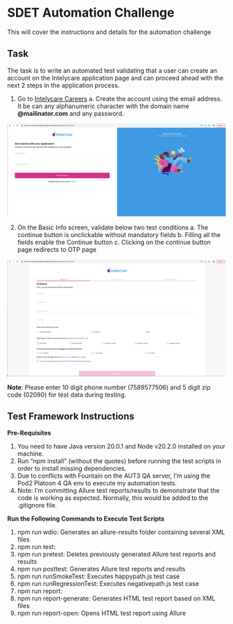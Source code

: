 # SDET Automation Challenge

This will cover the instructions and details for the automation challenge

## Task
The task is to write an automated test validating that a user can create an account on the Intelycare application page and can proceed ahead with the next 2 steps in the application process.

1. Go to [Intelycare Careers](https://portal.dev.qa.automation1.legacy.intelycare.com/apply/career.html)
    a. Create the account using the email address. It be can any alphanumeric character with the domain name **@mailinator.com** and any password. 
    
![login page](./readme-resources/intelycare-careers.png)

2. On the Basic Info screen, validate below two test conditions
    a. The continue button is unclickable without mandatory fields
    b. Filling all the fields enable the Continue button
    c. Clicking on the continue button page redirects to OTP page 

![basic info page](./readme-resources/basic-info.png)

**Note**: Please enter 10 digit phone number (7589577506) and 5 digit zip code (02090) for test data during testing.

## Test Framework Instructions
**Pre-Requisites**

1.	You need to have Java version 20.0.1 and Node v20.2.0 installed on your machine.
2.	Run “npm install” (without the quotes) before running the test scripts in order to install missing dependencies.
3.	Due to conflicts with Fountain on the AUT3 QA server, I’m using the Pod2 Platoon 4 QA env to execute my automation tests.
4.	Note: I’m committing Allure test reports/results to demonstrate that the code is working as expected.  Normally, this would be added to the .gitignore file. 

**Run the Following Commands to Execute Test Scripts**

1.	npm run wdio: Generates an allure-results folder containing several XML files
2.	npm run test: 
3.	npm run pretest: Deletes previously generated Allure test reports and results 
4.	npm run posttest: Generates Allure test reports and results 
5.	npm run runSmokeTest: Executes happypath.js test case
6.	npm run runRegressionTest: Executes negativepath.js test case
7.	npm run report: 
8.	npm run report-generate: Generates HTML test report based on XML files
9.	npm run report-open: Opens HTML test report using Allure





